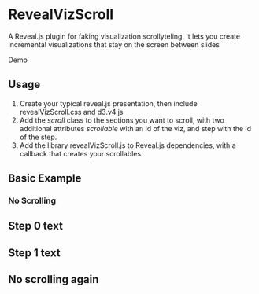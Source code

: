 # RevealVizScroll

A Reveal.js plugin for faking visualization scrollyteling. It lets you create incremental visualizations that stay on the screen between slides

Demo

## Usage

1) Create your typical reveal.js presentation, then include revealVizScroll.css and d3.v4.js
2) Add the *scroll* class to the sections you want to scroll, with two additional attributes *scrollable* with an id of the viz, and step with the id of the step.
3) Add the library revealVizScroll.js to Reveal.js dependencies, with a callback that creates your scrollables


## Basic Example

<html>
  <head>
    <link rel="stylesheet" href="css/reveal.css">
    <link rel="stylesheet" href="css/theme/white.css">
    <link rel="stylesheet" href="../revealVizScroll.css">
    <meta name="viewport" content="width=device-width, initial-scale=1.0, maximum-scale=1.0, user-scalable=no, minimal-ui">
  </head>
  <body>
    <div class="reveal">
      <div class="slides">
        <section>
          <section>
            <h1>No Scrolling</h1>
          </section>
          <section class="scroll" scrollable="demo" step="step 0" >
            <h2>Step 0 text</h2>
          </section>
          <section class="scroll" scrollable="demo" step="step 1" >
            <h2>Step 1 text</h2>
          </section>
          <section>
            <h2>No scrolling again</h2>
          </section>
        </section>
      </div>
    </div>
    <script src="js/head.min.js"></script>
    <script src="js/reveal.js"></script>
    <script src="js/d3.v4.min.js"></script>
    <script>
      Reveal.initialize({
        dependencies: [
          { src : "../revealVizScroll.js",
            async: false,
            callback: function () {
              revealVizScroll.makeScrollable("demo");
            }
          }
        ],

      });
    </script>
  </body>
</html>


